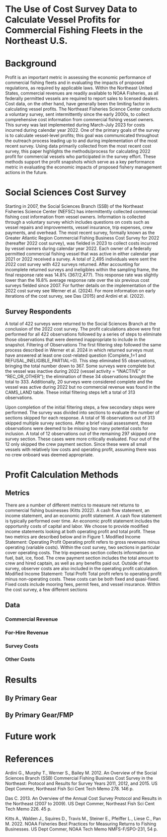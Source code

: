 # The Use of Cost Survey Data to Calculate Vessel Profits for Commercial Fishing Fleets in the Northeast U.S.

# Background

Profit is an important metric in assessing the economic performance of commercial fishing fleets and in evaluating the impacts of proposed regulations, as required by applicable laws. Within the Northeast United States, commercial revenues are readily available to NOAA Fisheries, as all federally permitted vessels are required to report sales to licensed dealers. Cost data, on the other hand, have generally been the limiting factor in calculating vessel profits. 
The Northeast Fisheries Science Center conducts a voluntary survey, sent intermittently since the early 2000s, to collect comprehensive cost information from commercial fishing vessel owners. This survey was last implemented during March-July 2023 for costs incurred during calendar year 2022. One of the primary goals of the survey is to calculate vessel-level profits; this goal was communicated throughout the outreach process leading up to and during implementation of the most recent survey. 
Using data primarily collected from the most recent cost survey, this paper highlights the methods/process for calculating 2022 profit for commercial vessels who participated in the survey effort. These methods support the profit snapshots which serve as a key performance metric in evaluating the economic impacts of proposed fishery management actions in the future. 

# Social Sciences Cost Survey

Starting in 2007, the Social Sciences Branch (SSB) of the Northeast Fisheries Science Center (NEFSC) has intermittently collected commercial fishing cost information from vessel owners. Information is collected through a voluntary survey which includes questions on costs such as vessel repairs and improvements, vessel insurance, trip expenses, crew payments, and overhead. The most recent survey, formally known as the Greater Atlantic Region Commercial Fishing Business Cost Survey for 2022 (hereafter 2022 cost survey), was fielded in 2023 to collect costs incurred by vessel owners during calendar year 2022. Each owner of a federally permitted commercial fishing vessel that was active in either calendar year 2021 or 2022 received a survey. A total of 2,495 individuals were sent the 2022 cost survey with 422 surveys returned. After accounting for incomplete returned surveys and ineligibles within the sampling frame, the final response rate was 14.8% (367/2,477). This response rate was slightly lower than the 16.8% average response rate over the six previous cost surveys fielded since 2007. For further details on the implementation of the 2022 cost survey see Werner et al. (2024). For more information on early iterations of the cost survey, see Das (2015) and Ardini et al. (2022).

## Survey Respondents

A total of 422 surveys were returned to the Social Sciences Branch at the conclusion of the 2022 cost survey. The profit calculations above were first performed for all 422 observations followed by a series of steps to eliminate those observations that were deemed inappropriate to include in the snapshot.
Filtering of Observations
The first filtering step followed the same process described in Werner et al. 2024 in which returned surveys must have answered at least one cost-related question (Complete_1=1 and REFUSAL_INELIGIBLE_PARTIAL=0). This step eliminated 55 observations, bringing the total  number down to 367. Some surveys were complete but the vessel was inactive during 2022 (vessel activity = “INACTIVE” or “REC_OR_OTHER”); the elimination of these 34 observations brought the total to 333. Additionally, 20 surveys were considered complete and the vessel was active during 2022 but no commercial revenue was found in the CAMS_LAND table. These initial filtering steps left a total of 313 observations. 

Upon completion of the initial filtering steps, a few secondary steps were performed. The survey was divided into sections to evaluate the number of sections skipped for each response. A total of 16 observations out of 313 skipped multiple survey sections. After a brief visual assessment, these observations were deemed to be missing too many potential costs for inclusion. A total of 12 observations out of the remaining 297 skipped one survey section. These cases were more critically evaluated. Four out of the 12 only skipped the crew payment section. Since these were all small vessels with relatively low costs and operating profit, assuming there was no crew onboard was deemed appropriate.

# Profit Calculation Methods

## Metrics
There are a number of different metrics to measure net returns to commercial fishing businesses (Kitts 2022). A cash flow statement, an income statement, and an economic profit statement. A cash flow statement is typically performed over time. An economic profit statement includes the opportunity costs of capital and labor. We choose to provide modified income statements looking at both operating profit and total profit. These two metrics are described below and in Figure 1.
Modified Income Statement: Operating Profit
Operating profit refers to gross revenues minus operating (variable costs). Within the cost survey, two sections in particular cover operating costs. The trip expenses section collects information on fuel, bait, ice, food. The crew payment section includes the total amount to crew and hired captain, as well as any benefits paid out. Outside of the survey, observer costs are also included in the operating profit calculation.
Modified Income Statement: Total Profit
Total profit refers to operating profit minus non-operating costs. These costs can be both fixed and quasi-fixed. Fixed costs include mooring fees, permit fees, and vessel insurance. Within the cost survey, a few different sections 

## Data
### Commercial Revenue
### For-Hire Revenue
### Survey Costs
### Other Costs

# Results

## By Primary Gear

## By Primary Gear/FMP

# Future work 

# References
Ardini G., Murphy T., Werner S., Bailey M. 2012. An Overview of the Social Sciences Branch (SSB) Commercial Fishing Business Cost Survey in the Northeast: Protocol and Results for Survey Years 2011, 2012, and 2015. US Dept Commer, Northeast Fish Sci Cent Tech Memo 278. 146 p.

Das C. 2013. An Overview of the Annual Cost Survey Protocol and Results in the Northeast (2007 to 2009). US Dept Commer, Northeast Fish Sci Cent Tech Memo 226. 45 p.

Kitts A., Walden J., Squires D., Travis M., Steiner E., Pfeiffer L., Liese C., Pan M. 2022. NOAA Fisheries Best Practices for Measuring Returns to Fishing Businesses. US Dept Commer, NOAA Tech Memo NMFS-F/SPO-231, 54 p.


